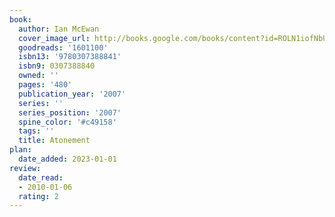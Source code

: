 ```yaml
---
book:
  author: Ian McEwan
  cover_image_url: http://books.google.com/books/content?id=ROLN1iofNbUC&printsec=frontcover&img=1&zoom=1&source=gbs_api
  goodreads: '1601100'
  isbn13: '9780307388841'
  isbn9: 0307388840
  owned: ''
  pages: '480'
  publication_year: '2007'
  series: ''
  series_position: '2007'
  spine_color: '#c49158'
  tags: ''
  title: Atonement
plan:
  date_added: 2023-01-01
review:
  date_read:
  - 2010-01-06
  rating: 2
---
```


